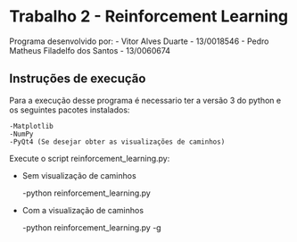 # Trabalho 2 - Reinforcement Learning

Programa desenvolvido por:
    - Vitor Alves Duarte - 13/0018546
    - Pedro Matheus Filadelfo dos Santos - 13/0060674

## Instruções de execução

Para a execução desse programa é necessario ter a versão 3 do python
e os seguintes pacotes instalados:

    -Matplotlib
    -NumPy
    -PyQt4 (Se desejar obter as visualizações de caminhos)

Execute o script reinforcement_learning.py:

- Sem visualização de caminhos

    -python reinforcement_learning.py


- Com a visualização de caminhos

    -python reinforcement_learning.py -g
